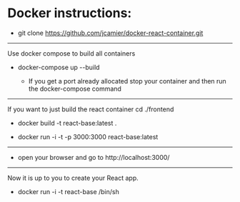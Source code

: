 # Docker instructions:

* git clone https://github.com/jcamier/docker-react-container.git 

<hr>

Use docker compose to build all containers 

* docker-compose up --build

    - If you get a port already allocated stop your container and then run the docker-compose command
    
<hr>

If you want to just build the react container cd ./frontend

* docker build -t react-base:latest .

* docker run -i -t -p 3000:3000 react-base:latest
<hr>

* open your browser and go to http://localhost:3000/

<hr>

Now it is up to you to create your React app. 

* docker run -i -t react-base /bin/sh

